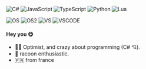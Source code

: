 ![C#](https://img.shields.io/badge/C%23-239120?style=for-the-badge&logo=c-sharp&logoColor=white) ![JavaScript](https://img.shields.io/badge/JavaScript-323330?style=for-the-badge&logo=javascript&logoColor=F7DF1E) ![TypeScript](https://img.shields.io/badge/TypeScript-007ACC?style=for-the-badge&logo=typescript&logoColor=white) ![Python](https://img.shields.io/badge/Python-14354C?style=for-the-badge&logo=python&logoColor=white) ![Lua](https://img.shields.io/badge/Lua-2C2D72?style=for-the-badge&logo=lua&logoColor=white)

![OS](https://img.shields.io/badge/manjaro-35BF5C?style=for-the-badge&logo=manjaro&logoColor=white) ![OS2](https://img.shields.io/badge/Raspberry%20Pi-A22846?style=for-the-badge&logo=Raspberry%20Pi&logoColor=white) ![VS](https://img.shields.io/badge/Visual_Studio-5C2D91?style=for-the-badge&logo=visual%20studio&logoColor=white) ![VSCODE](https://img.shields.io/badge/Visual_Studio_Code-0078D4?style=for-the-badge&logo=visual%20studio%20code&logoColor=white)

#### Hey you 😋

- 🤙🏼 Optimist, and crazy about programming (C# 💘).
- 🦝 racoon enthusiastic.
- 🇫🇷 from france
